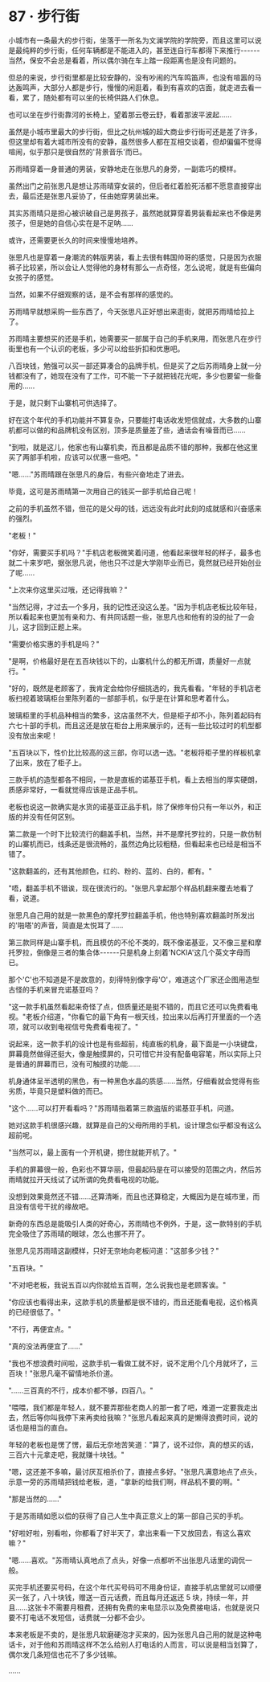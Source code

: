 <link rel="stylesheet" href="../../styles/text.css" />
<h1>87 · 步行街</h1>

小城市有一条最大的步行街，坐落于一所名为文澜学院的学院旁，而且这里可以说是最纯粹的步行街，任何车辆都是不能进入的，甚至连自行车都得下来推行------当然，保安不会总是看着，所以偶尔骑在车上踏一段距离也是没有问题的。

但总的来说，步行街里都是比较安静的，没有吵闹的汽车鸣笛声，也没有喧嚣的马达轰鸣声，大部分人都是步行，慢慢的闲逛着，看到有喜欢的店面，就走进去看一看，累了，随处都有可以坐的长椅供路人们休息。

也可以坐在步行街靠河的长椅上，望着那云卷云舒，看着那波平波起......

虽然是小城市里最大的步行街，但比之杭州城的超大商业步行街可还是差了许多，但这里却有着大城市所没有的安静，虽然很多人都在互相交谈着，但却偏偏不觉得喧闹，似乎那只是很自然的'背景音乐'而已。

苏雨晴穿着一身普通的男装，安静地走在张思凡的身旁，一副乖巧的模样。

虽然出门之前张思凡是想让苏雨晴穿女装的，但后者红着脸死活都不愿意直接穿出去，最后还是张思凡妥协了，任由她穿男装出来。

其实苏雨晴只是担心被识破自己是男孩子，虽然她就算穿着男装看起来也不像是男孩子，但是她的自信心实在是不足呐......

或许，还需要更长久的时间来慢慢地培养。

张思凡也是穿着一身潮流的韩版男装，看上去很有韩国帅哥的感觉，只是因为衣服裤子比较紧，所以会让人觉得他的身材有那么一点奇怪，怎么说呢，就是有些偏向女孩子的感觉。

当然，如果不仔细观察的话，是不会有那样的感觉的。

苏雨晴早就想采购一些东西了，今天张思凡正好想出来逛街，就把苏雨晴给拉上了。

苏雨晴主要想买的还是手机，她需要买一部属于自己的手机来用，而张思凡在步行街里也有一个认识的老板，多少可以给些折扣和优惠吧。

八百块钱，勉强可以买一部还算凑合的品牌手机，但是买了之后苏雨晴身上就一分钱都没有了，她现在没有了工作，可不能一下子就把钱花光呢，多少也要留一些备用的......

于是，就只剩下山寨机可供选择了。

好在这个年代的手机功能并不算复杂，只要能打电话收发短信就成，大多数的山寨机都可以做的和品牌机没有区别，顶多是质量差了些，通话会有噪音而已......

"到啦，就是这儿，他家也有山寨机卖，而且都是品质不错的那种，我都在他这里买了两部手机啦，应该可以优惠一些吧。"

"嗯......"苏雨晴跟在张思凡的身后，有些兴奋地走了进去。

毕竟，这可是苏雨晴第一次用自己的钱买一部手机给自己呢！

之前的手机虽然不错，但花的是父母的钱，远远没有此时此刻的成就感和兴奋感来的强烈。

"老板！"

"你好，需要买手机吗？"手机店老板微笑着问道，他看起来很年轻的样子，最多也就二十来岁吧，据张思凡说，他也只不过是大学刚毕业而已，竟然就已经开始创业了呢......

"上次来你这里买过哦，还记得我嘛？"

"当然记得，才过去一个多月，我的记性还没这么差。"因为手机店老板比较年轻，所以看起来也更加有亲和力、有共同话题一些，张思凡也和他有的没的扯了一会儿，这才回到正题上来。

"需要价格实惠的手机是吗？"

"是啊，价格最好是在五百块钱以下的，山寨机什么的都无所谓，质量好一点就行。"

"好的，既然是老顾客了，我肯定会给你仔细挑选的，我先看看。"年轻的手机店老板扫视着玻璃柜台里陈列着的一部部手机，似乎是在计算和思考着什么。

玻璃柜里的手机品种相当的繁多，这店虽然不大，但是柜子却不小，陈列着起码有六七十部的手机，而且这还是放在柜台上用来展示的，还有一些比较过时的机型都没有放出来呢！

"五百块以下，性价比比较高的这三部，你可以选一选。"老板将柜子里的样板机拿了出来，放在了柜子上。

三款手机的造型都各不相同，一款是直板的诺基亚手机，看上去相当的厚实硬朗，质感非常好，一看就觉得应该是正品手机。

老板也说这一款确实是水货的诺基亚正品手机，除了保修年份只有一年以外，和正版的并没有任何区别。

第二款是一个时下比较流行的翻盖手机，当然，并不是摩托罗拉的，只是一款仿制的山寨机而已，线条还是很流畅的，虽然边角比较粗糙，但看起来也已经是相当不错了。

"这款翻盖的，还有其他颜色，红的、粉的、蓝的、白的，都有。"

"唔，翻盖手机不错诶，现在很流行的。"张思凡拿起那个样品机翻来覆去地看了看，说道。

张思凡自己用的就是一款黑色的摩托罗拉翻盖手机，他也特别喜欢翻盖时所发出的'啪嗒'的声音，简直是太悦耳了......

第三款同样是山寨手机，而且模仿的不伦不类的，既不像诺基亚，又不像三星和摩托罗拉，倒像是三者的集合体------只是机身上刻着'NCKIA'这几个英文字母而已。

那个'C'也不知道是不是故意的，刻得特别像字母'O'，难道这个厂家还企图用造型古怪的手机来冒充诺基亚吗？

"这一款手机虽然看起来奇怪了点，但质量还是挺不错的，而且它还可以免费看电视。"老板介绍道，"你看它的最下角有一根天线，拉出来以后再打开里面的一个选项，就可以收到电视信号免费看电视了。"

说起来，这一款手机的设计也是有些超前，纯直板的机身，最下面是一小块键盘，屏幕竟然做得还挺大，像是触摸屏的，只可惜它并没有配备电容笔，所以实际上只是普通的屏幕而已，没有可触摸的功能......

机身通体呈半透明的黑色，有一种黑色水晶的质感......当然，仔细看就会觉得有些劣质，毕竟只是塑料做的而已。

"这个......可以打开看看吗？"苏雨晴指着第三款盗版的诺基亚手机，问道。

她对这款手机很感兴趣，就算是自己的父母所用的手机，设计理念似乎都没有这么超前呢。

"当然可以，最上面有一个开机键，摁住就能开机了。"

手机的屏幕很一般，色彩也不算华丽，但最起码是在可以接受的范围之内，然后苏雨晴就拉开天线试了试所谓的免费看电视的功能。

没想到效果竟然还不错......还算清晰，而且也还算稳定，大概因为是在城市里，而且没有信号干扰的缘故吧。

新奇的东西总是能吸引人类的好奇心，苏雨晴也不例外，于是，这一款特别的手机完全吸住了苏雨晴的眼球，怎么也挪不开了。

张思凡见苏雨晴这副模样，只好无奈地向老板问道："这部多少钱？"

"五百块。"

"不对吧老板，我说五百以内你就给五百啊，怎么说我也是老顾客诶。"

"你应该也看得出来，这款手机的质量都是很不错的，而且还能看电视，这价格真的已经很低了。"

"不行，再便宜点。"

"真的没法再便宜了......"

"我也不想浪费时间啦，这款手机一看做工就不好，说不定用个几个月就坏了，三百块！"张思凡毫不留情地杀价道。

"......三百真的不行，成本价都不够，四百八。"

"喂喂，我们都是年轻人，就不要弄那些老商人的那一套了吧，难道一定要我走出去，然后等你叫我停下来再卖给我嘛？"张思凡看起来真的是懒得浪费时间，说的话也是相当的直白。

年轻的老板也是愣了愣，最后无奈地苦笑道："算了，说不过你，真的想买的话，三百六十元拿走吧，我就赚十块钱。"

"嗯，这还差不多嘛，最讨厌互相杀价了，直接点多好。"张思凡满意地点了点头，示意一旁的苏雨晴把钱给老板，道，"拿新的给我们啊，样品机不要的啊。"

"那是当然的......"

于是苏雨晴如愿以偿的获得了自己人生中真正意义上的第一部自己买的手机。

"好啦好啦，别看啦，你都看了好半天了，拿出来看一下又放回去，有这么喜欢嘛？"

"嗯......喜欢。"苏雨晴认真地点了点头，好像一点都听不出张思凡话里的调侃一般。

买完手机还要买号码，在这个年代买号码可不用身份证，直接手机店里就可以顺便买一张了，八十块钱，赠送一百元话费，而且每月还返还 5 块，持续一年，并且......这张卡不需要月租费，还拥有免费的来电显示以及免费接电话，也就是说只要不打电话不发短信，话费就一分都不会少。

本来老板是不卖的，是张思凡软磨硬泡才买来的，因为张思凡自己用的就是这种电话卡，对于他和苏雨晴这样不怎么给别人打电话的人而言，可以说是相当划算了，偶尔发几条短信也花不了多少钱嘛。

......
